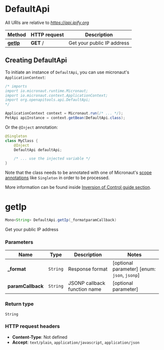 # DefaultApi

All URIs are relative to *https://api.ipify.org*

| Method | HTTP request | Description |
|------------- | ------------- | -------------|
| [**getIp**](DefaultApi.md#getIp) | **GET** / | Get your public IP address |


## Creating DefaultApi

To initiate an instance of `DefaultApi`, you can use micronaut's `ApplicationContext`:
```java
/* imports
import io.micronaut.runtime.Micronaut;
import io.micronaut.context.ApplicationContext;
import org.openapitools.api.DefaultApi;
*/

ApplicationContext context = Micronaut.run(/* ... */);
PetApi apiInstance = context.getBean(DefaultApi.class);
```

Or the `@Inject` annotation:
```java
@Singleton
class MyClass {
    @Inject
    DefaultApi defaultApi;

    /* ... use the injected variable */
}
```
Note that the class needs to be annotated with one of Micronaut's [scope annotations](https://docs.micronaut.io/latest/guide/#scopes) like `Singleton` in order to be processed.

More information can be found inside [Inversion of Control guide section](https://docs.micronaut.io/latest/guide/#ioc).

<a id="getIp"></a>
# **getIp**
```java
Mono<String> DefaultApi.getIp(_formatparamCallback)
```

Get your public IP address

### Parameters
| Name | Type | Description  | Notes |
|------------- | ------------- | ------------- | -------------|
| **_format** | `String`| Response format | [optional parameter] [enum: `json`, `jsonp`] |
| **paramCallback** | `String`| JSONP callback function name | [optional parameter] |


### Return type
`String`



### HTTP request headers
 - **Content-Type**: Not defined
 - **Accept**: `text/plain`, `application/javascript`, `application/json`

